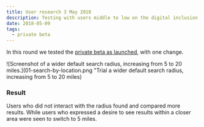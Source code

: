 ```yaml
---
title: User research 3 May 2018
description: Testing with users middle to low on the digital inclusion scale, dyslexic and hearing impaired users
date: 2018-05-09
tags:
  - private beta
---
```


In this round we tested the [private beta as launched](/find-teacher-training/private-beta/private-beta-launch), with one change.

![Screenshot of a wider default search radius, increasing from 5 to 20 miles.](01-search-by-location.png "Trial a wider default search radius, increasing from 5 to 20 miles)

### Result

Users who did not interact with the radius found and compared more results. While users who expressed a desire to see results within a closer area were seen to switch to 5 miles.
